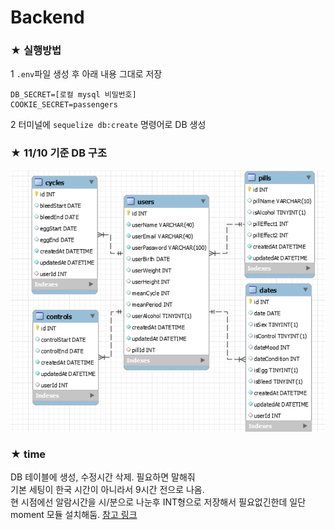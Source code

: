 # Backend

### ★ 실행방법
1 `.env`파일 생성 후 아래 내용 그대로 저장

```
DB_SECRET=[로컬 mysql 비밀번호]
COOKIE_SECRET=passengers
```

2 터미널에 `sequelize db:create` 명령어로 DB 생성

### ★ 11/10 기준 DB 구조
![DB](./DB.png)

### ★ time
DB 테이블에 생성, 수정시간 삭제. 필요하면 말해줘<br>
기본 세팅이 한국 시간이 아니라서 9시간 전으로 나옴.<br>
현 시점에선 알람시간을 시/분으로 나눈후 INT형으로 저장해서 필요없긴한데 일단 moment 모듈 설치해둠. 
[참고 링크](https://flymogi.tistory.com/entry/nodejs-%ED%95%9C%EA%B5%AD-%EC%8B%9C%EA%B0%84-%EA%B5%AC%ED%95%98%EA%B8%B0)